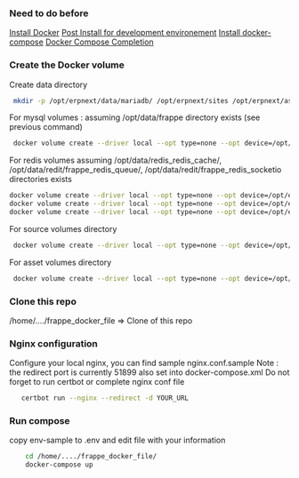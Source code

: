 
### Need to do before

[Install Docker](https://docs.docker.com/engine/install/ubuntu/)
[Post Install for development environement](https://docs.docker.com/engine/install/linux-postinstall/)
[Install docker-compose](https://docs.docker.com/compose/install/)
[Docker Compose Completion](https://docs.docker.com/compose/completion/)


### Create the Docker volume

Create data directory 
```sh
 mkdir -p /opt/erpnext/data/mariadb/ /opt/erpnext/sites /opt/erpnext/assets /opt/erpnext/data/redis/frappe_redis_cache/ /opt/erpnext/data/redis/frappe_redis_queue/ /opt/erpnext/data/redis/frappe_redis_socketio/
```

For mysql volumes : assuming /opt/data/frappe directory exists (see previous command)
```sh
 docker volume create --driver local --opt type=none --opt device=/opt/erpnext/data/mariadb/ --opt o=bind erpnext-mariadb-vol
```

For redis volumes assuming /opt/data/redis_redis_cache/, /opt/data/redit/frappe_redis_queue/,  /opt/data/redit/frappe_redis_socketio directories exists 
```sh
docker volume create --driver local --opt type=none --opt device=/opt/erpnext/data/redis/frappe_redis_cache/ --opt o=bind erpnext-redis-cache-vol;
docker volume create --driver local --opt type=none --opt device=/opt/erpnext/data/redis/frappe_redis_queue/ --opt o=bind erpnext-redis-queue-vol;
docker volume create --driver local --opt type=none --opt device=/opt/erpnext/data/redis/frappe_redis_socketio/ --opt o=bind erpnext-redis-socketio-vol;
```

For source volumes directory
```sh
 docker volume create --driver local --opt type=none --opt device=/opt/erpnext/sites --opt o=bind erpnext-sites-vol
```

For asset volumes directory
```sh
 docker volume create --driver local --opt type=none --opt device=/opt/erpnext/assets --opt o=bind erpnext-assets-vol
```

### Clone this repo 

/home/..../frappe_docker_file => Clone of this repo

### Nginx configuration

Configure your local nginx, you can find sample nginx.conf.sample
Note : the redirect port is currently 51899 also set into docker-compose.xml
Do not forget to run certbot or complete nginx conf file
```sh
   certbot run --nginx --redirect -d YOUR_URL
```

### Run compose
copy env-sample to .env and edit file with your information
```sh
    cd /home/..../frappe_docker_file/
    docker-compose up
```
